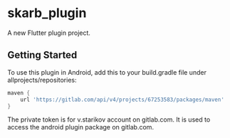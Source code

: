 # skarb_plugin

A new Flutter plugin project.

## Getting Started

To use this plugin in Android, add this to your build.gradle file under allprojects/repositories:

```gradle
maven {
    url 'https://gitlab.com/api/v4/projects/67253583/packages/maven'
}
```

The private token is for v.starikov account on gitlab.com. It is used to access the android plugin package on gitlab.com.


